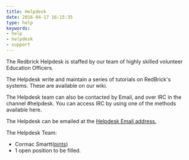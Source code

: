 ```yaml
---
title: Helpdesk
date: 2016-04-17 16:15:35
type: help
keywords:
- help
- helpdesk
- support
---
```


The Redbrick Helpdesk is staffed by our team of highly skilled volunteer
Education Officers.

The Helpdesk write and maintain a series of tutorials on RedBrick's systems.
These are available on our wiki.

The Helpdesk team can also be contacted by Email, and over IRC in the channel #helpdesk. You can access IRC by using one of the methods available here.

The Helpdesk can be emailed at the <a href="mailto:helpdesk@redbrick.dcu.ie?Subject=[sent from website]" target="_top">Helpdesk Email address.</a>

The Helpdesk Team:
- Cormac Smartt(<a href="mailto:pints@redbrick.dcu.ie?Subject=[sent from website]" target="_top">pints</a>)
- 1 open position to be filled.
